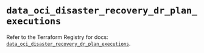 # `data_oci_disaster_recovery_dr_plan_executions`

Refer to the Terraform Registry for docs: [`data_oci_disaster_recovery_dr_plan_executions`](https://registry.terraform.io/providers/hashicorp/oci/7.19.0/docs/data-sources/disaster_recovery_dr_plan_executions).
